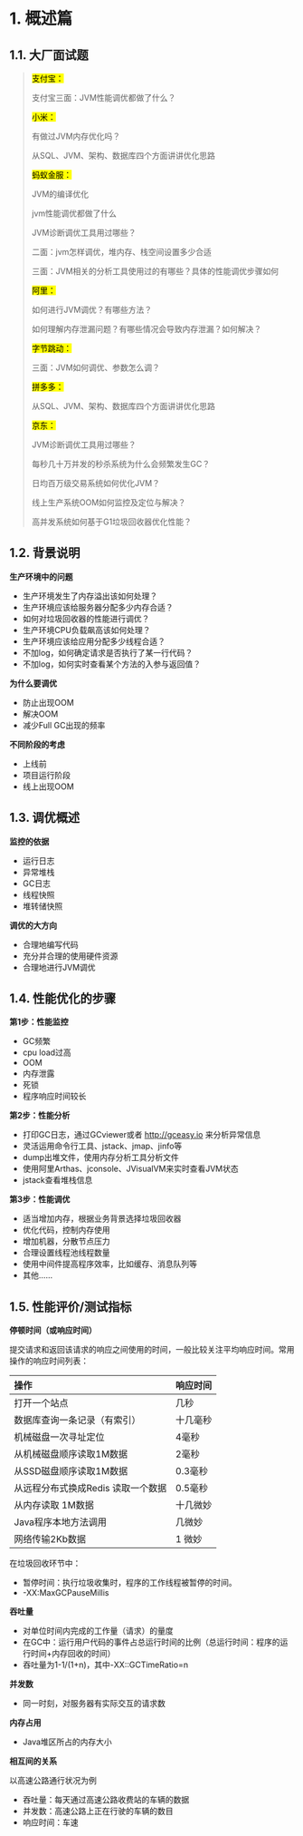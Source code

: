 # 1. 概述篇

## 1.1. 大厂面试题

> <mark>支付宝：</mark>
>
> 支付宝三面：JVM性能调优都做了什么？
>
> 
>
> <mark>小米：</mark>
>
> 有做过JVM内存优化吗？
>
> 从SQL、JVM、架构、数据库四个方面讲讲优化思路
>
> 
>
> <mark>蚂蚁金服：</mark>
>
> JVM的编译优化
>
> jvm性能调优都做了什么
>
> JVM诊断调优工具用过哪些？
>
> 二面：jvm怎样调优，堆内存、栈空间设置多少合适
>
> 三面：JVM相关的分析工具使用过的有哪些？具体的性能调优步骤如何
>
> 
>
> <mark>阿里：</mark>
>
> 如何进行JVM调优？有哪些方法？
>
> 如何理解内存泄漏问题？有哪些情况会导致内存泄漏？如何解决？
>
> 
>
> <mark>字节跳动：</mark>
>
> 三面：JVM如何调优、参数怎么调？
>
> 
>
> <mark>拼多多：</mark>
>
> 从SQL、JVM、架构、数据库四个方面讲讲优化思路
>
> 
>
> <mark>京东：</mark>
>
> JVM诊断调优工具用过哪些？
>
> 每秒几十万并发的秒杀系统为什么会频繁发生GC？
>
> 日均百万级交易系统如何优化JVM？
>
> 线上生产系统OOM如何监控及定位与解决？
>
> 高并发系统如何基于G1垃圾回收器优化性能？

## 1.2. 背景说明

**生产环境中的问题**

- 生产环境发生了内存溢出该如何处理？
- 生产环境应该给服务器分配多少内存合适？
- 如何对垃圾回收器的性能进行调优？
- 生产环境CPU负载飙高该如何处理？
- 生产环境应该给应用分配多少线程合适？
- 不加log，如何确定请求是否执行了某一行代码？
- 不加log，如何实时查看某个方法的入参与返回值？

**为什么要调优**

- 防止出现OOM
- 解决OOM
- 减少Full GC出现的频率

**不同阶段的考虑**

- 上线前
- 项目运行阶段
- 线上出现OOM

## 1.3. 调优概述

**监控的依据**

- 运行日志
- 异常堆栈
- GC日志
- 线程快照
- 堆转储快照

**调优的大方向**

- 合理地编写代码
- 充分并合理的使用硬件资源
- 合理地进行JVM调优

## 1.4. 性能优化的步骤

**第1步：性能监控**

- GC频繁
- cpu load过高
- OOM
- 内存泄露
- 死锁
- 程序响应时间较长

**第2步：性能分析**

- 打印GC日志，通过GCviewer或者 http://gceasy.io 来分析异常信息
- 灵活运用命令行工具、jstack、jmap、jinfo等
- dump出堆文件，使用内存分析工具分析文件
- 使用阿里Arthas、jconsole、JVisualVM来实时查看JVM状态
- jstack查看堆栈信息

**第3步：性能调优**

- 适当增加内存，根据业务背景选择垃圾回收器
- 优化代码，控制内存使用
- 增加机器，分散节点压力
- 合理设置线程池线程数量
- 使用中间件提高程序效率，比如缓存、消息队列等
- 其他……

## 1.5. 性能评价/测试指标

**停顿时间（或响应时间）**

提交请求和返回该请求的响应之间使用的时间，一般比较关注平均响应时间。常用操作的响应时间列表：

| 操作                               | 响应时间 |
| :--------------------------------- | :------- |
| 打开一个站点                       | 几秒     |
| 数据库查询一条记录（有索引）       | 十几毫秒 |
| 机械磁盘一次寻址定位               | 4毫秒    |
| 从机械磁盘顺序读取1M数据           | 2毫秒    |
| 从SSD磁盘顺序读取1M数据            | 0.3毫秒  |
| 从远程分布式换成Redis 读取一个数据 | 0.5毫秒  |
| 从内存读取 1M数据                  | 十几微妙 |
| Java程序本地方法调用               | 几微妙   |
| 网络传输2Kb数据                    | 1 微妙   |

在垃圾回收环节中：

- 暂停时间：执行垃圾收集时，程序的工作线程被暂停的时间。
- -XX:MaxGCPauseMillis

**吞吐量**

- 对单位时间内完成的工作量（请求）的量度
- 在GC中：运行用户代码的事件占总运行时间的比例（总运行时间：程序的运行时间+内存回收的时间）
- 吞吐量为1-1/(1+n)，其中-XX::GCTimeRatio=n

**并发数**

- 同一时刻，对服务器有实际交互的请求数

**内存占用**

- Java堆区所占的内存大小

**相互间的关系**

以高速公路通行状况为例

- 吞吐量：每天通过高速公路收费站的车辆的数据
- 并发数：高速公路上正在行驶的车辆的数目
- 响应时间：车速